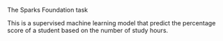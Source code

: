 The Sparks Foundation task

This is a supervised machine learning model that predict the percentage score of a student based on the number of study hours.